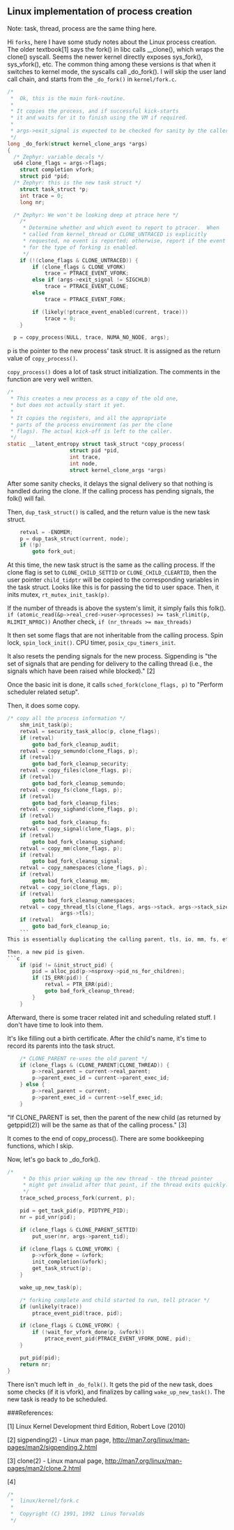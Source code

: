 ## Linux implementation of process creation

Note: task, thread, process are the same thing here.

Hi `forks`, here I have some study notes about the Linux process creation.
The older textbook[1] says the fork() in libc calls __clone(), which wraps the clone() syscall.
Seems the newer kernel directly exposes sys_fork(), sys_vfork(), etc.
The common thing among these versions is that when it switches to kernel mode, the syscalls call _do_fork().
I will skip the user land call chain, and starts from the `_do_fork()` in `kernel/fork.c`.

```c
/*
 *  Ok, this is the main fork-routine.
 *
 * It copies the process, and if successful kick-starts
 * it and waits for it to finish using the VM if required.
 *
 * args->exit_signal is expected to be checked for sanity by the caller.
 */
long _do_fork(struct kernel_clone_args *args)
{
  /* Zephyr: variable decals */
  u64 clone_flags = args->flags;
	struct completion vfork;
	struct pid *pid;
  /* Zephyr: this is the new task struct */
	struct task_struct *p;
	int trace = 0;
	long nr;

  /* Zephyr: We won't be looking deep at ptrace here */
	/*
	 * Determine whether and which event to report to ptracer.  When
	 * called from kernel_thread or CLONE_UNTRACED is explicitly
	 * requested, no event is reported; otherwise, report if the event
	 * for the type of forking is enabled.
	 */
	if (!(clone_flags & CLONE_UNTRACED)) {
		if (clone_flags & CLONE_VFORK)
			trace = PTRACE_EVENT_VFORK;
		else if (args->exit_signal != SIGCHLD)
			trace = PTRACE_EVENT_CLONE;
		else
			trace = PTRACE_EVENT_FORK;

		if (likely(!ptrace_event_enabled(current, trace)))
			trace = 0;
	}

  p = copy_process(NULL, trace, NUMA_NO_NODE, args);
```

p is the pointer to the new process' task struct.
It is assigned as the return value of `copy_process()`.

`copy_process()` does a lot of task struct initialization. 
The comments in the function are very well written.
```c
/*
 * This creates a new process as a copy of the old one,
 * but does not actually start it yet.
 *
 * It copies the registers, and all the appropriate
 * parts of the process environment (as per the clone
 * flags). The actual kick-off is left to the caller.
 */
static __latent_entropy struct task_struct *copy_process(
					struct pid *pid,
					int trace,
					int node,
					struct kernel_clone_args *args)
```

After some sanity checks, it delays the signal delivery so that nothing is handled during the clone.
If the calling process has pending signals, the folk() will fail.

Then, `dup_task_struct()` is called, and the return value is the new task struct.
```c
	retval = -ENOMEM;
	p = dup_task_struct(current, node);
	if (!p)
		goto fork_out;
```

At this time, the new task struct is the same as the calling process.
If the clone flag is set to `CLONE_CHILD_SETTID` or `CLONE_CHILD_CLEARTID`, then the user pointer `child_tidptr` will be copied to the corresponding variables in the task struct.
Looks like this is for passing the tid to user space.
Then, it inits mutex, `rt_mutex_init_task(p)`.

If the number of threads is above the system's limit, it simply fails this folk().
`if (atomic_read(&p->real_cred->user->processes) >= task_rlimit(p, RLIMIT_NPROC))`
Another check,
`if (nr_threads >= max_threads)`

It then set some flags that are not inheritable from the calling process.
Spin lock, `spin_lock_init()`.
CPU timer, `posix_cpu_timers_init`.

It also resets the pending signals for the new process.
Sigpending is "the set of signals that are pending for delivery to the calling thread (i.e., the signals which have been raised while blocked)." [2]

Once the basic init is done, it calls `sched_fork(clone_flags, p)` to "Perform scheduler related setup".

Then, it does some copy.
```c
/* copy all the process information */
	shm_init_task(p);
	retval = security_task_alloc(p, clone_flags);
	if (retval)
		goto bad_fork_cleanup_audit;
	retval = copy_semundo(clone_flags, p);
	if (retval)
		goto bad_fork_cleanup_security;
	retval = copy_files(clone_flags, p);
	if (retval)
		goto bad_fork_cleanup_semundo;
	retval = copy_fs(clone_flags, p);
	if (retval)
		goto bad_fork_cleanup_files;
	retval = copy_sighand(clone_flags, p);
	if (retval)
		goto bad_fork_cleanup_fs;
	retval = copy_signal(clone_flags, p);
	if (retval)
		goto bad_fork_cleanup_sighand;
	retval = copy_mm(clone_flags, p);
	if (retval)
		goto bad_fork_cleanup_signal;
	retval = copy_namespaces(clone_flags, p);
	if (retval)
		goto bad_fork_cleanup_mm;
	retval = copy_io(clone_flags, p);
	if (retval)
		goto bad_fork_cleanup_namespaces;
	retval = copy_thread_tls(clone_flags, args->stack, args->stack_size, p,
				 args->tls);
	if (retval)
		goto bad_fork_cleanup_io;
    ```
This is essentially duplicating the calling parent, tls, io, mm, fs, etc.

Then, a new pid is given.
```c
	if (pid != &init_struct_pid) {
		pid = alloc_pid(p->nsproxy->pid_ns_for_children);
		if (IS_ERR(pid)) {
			retval = PTR_ERR(pid);
			goto bad_fork_cleanup_thread;
		}
	}
  ```
  
Afterward, there is some tracer related init and scheduling related stuff.
I don't have time to look into them.

It's like filling out a birth certificate. 
After the child's name, it's time to record its parents into the task struct.
```c
	/* CLONE_PARENT re-uses the old parent */
	if (clone_flags & (CLONE_PARENT|CLONE_THREAD)) {
		p->real_parent = current->real_parent;
		p->parent_exec_id = current->parent_exec_id;
	} else {
		p->real_parent = current;
		p->parent_exec_id = current->self_exec_id;
	}
```

"If CLONE_PARENT is set, then the parent of the new child (as returned by getppid(2)) will be the same as that of the calling process." [3]

It comes to the end of copy_process().
There are some bookkeeping functions, which I skip.

Now, let's go back to _do_fork().
```c
/*
	 * Do this prior waking up the new thread - the thread pointer
	 * might get invalid after that point, if the thread exits quickly.
	 */
	trace_sched_process_fork(current, p);

	pid = get_task_pid(p, PIDTYPE_PID);
	nr = pid_vnr(pid);

	if (clone_flags & CLONE_PARENT_SETTID)
		put_user(nr, args->parent_tid);

	if (clone_flags & CLONE_VFORK) {
		p->vfork_done = &vfork;
		init_completion(&vfork);
		get_task_struct(p);
	}

	wake_up_new_task(p);

	/* forking complete and child started to run, tell ptracer */
	if (unlikely(trace))
		ptrace_event_pid(trace, pid);

	if (clone_flags & CLONE_VFORK) {
		if (!wait_for_vfork_done(p, &vfork))
			ptrace_event_pid(PTRACE_EVENT_VFORK_DONE, pid);
	}

	put_pid(pid);
	return nr;
}
```

There isn't much left in `_do_folk()`.
It gets the pid of the new task, does some checks (if it is vfork), and finalizes by calling `wake_up_new_task()`.
The new task is ready to be scheduled.

###References:

[1] Linux Kernel Development third Edition, Robert Love (2010) 

[2] sigpending(2) - Linux man page, http://man7.org/linux/man-pages/man2/sigpending.2.html

[3] clone(2) - Linux manual page, http://man7.org/linux/man-pages/man2/clone.2.html

[4]
```c
/*
 *  linux/kernel/fork.c
 *
 *  Copyright (C) 1991, 1992  Linus Torvalds
 */
 ```
